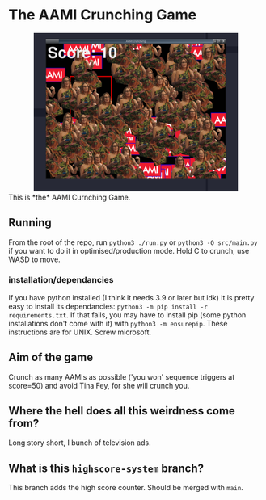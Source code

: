 # The AAMI Crunching Game
<center>
 <img src='random promotional images/development of the tina fey is ongoing, this might be too many tinas.png' width='80%'/>
</center>
This is *the* AAMI Curnching Game.

## Running
From the root of the repo, run `python3 ./run.py` or `python3 -O src/main.py` if you want to do it in optimised/production mode.
Hold C to crunch, use WASD to move.

### installation/dependancies
If you have python installed (I think it needs 3.9 or later but idk) it is pretty easy to install its dependancies: `python3 -m pip install -r requirements.txt`.
If that fails, you may have to install pip (some python installations don't come with it) with `python3 -m ensurepip`. These instructions are for UNIX. Screw microsoft.

## Aim of the game
Crunch as many AAMIs as possible ('you won' sequence triggers at score=50) and avoid Tina Fey, for she will crunch you.

## Where the hell does all this weirdness come from?
Long story short, I bunch of television ads.

## What is this `highscore-system` branch?
This branch adds the high score counter. Should be merged with `main`.
